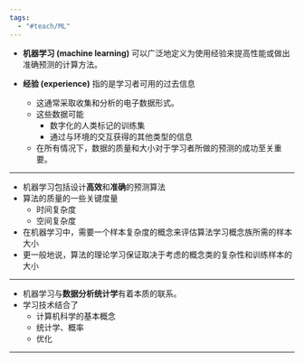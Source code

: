```yaml
---
tags:
  - "#teach/ML"
---
```

* **机器学习 (machine learning)** 可以广泛地定义为使用经验来提高性能或做出准确预测的计算方法。

* **经验 (experience)** 指的是学习者可用的过去信息
	- 这通常采取收集和分析的电子数据形式。
	- 这些数据可能
		- 数字化的人类标记的训练集
		- 通过与环境的交互获得的其他类型的信息
	- 在所有情况下，数据的质量和大小对于学习者所做的预测的成功至关重要。
---
* 机器学习包括设计**高效**和**准确**的预测算法
* 算法的质量的一些关键度量
	* 时间复杂度
	* 空间复杂度
* 在机器学习中，需要一个样本复杂度的概念来评估算法学习概念族所需的样本大小
* 更一般地说，算法的理论学习保证取决于考虑的概念类的复杂性和训练样本的大小
---
- 机器学习与**数据分析统计学**有着本质的联系。
- 学习技术结合了
	- 计算机科学的基本概念
	- 统计学、概率
	- 优化
---